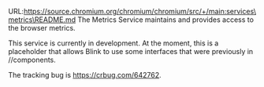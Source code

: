 URL:https://source.chromium.org/chromium/chromium/src/+/main:services\metrics\README.md
The Metrics Service maintains and provides access to the browser metrics.

This service is currently in development. At the moment, this is a placeholder
that allows Blink to use some interfaces that were previously in //components.

The tracking bug is https://crbug.com/642762.
